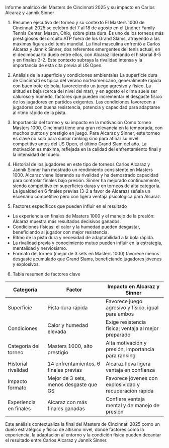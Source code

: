 Informe analítico del Masters de Cincinnati 2025 y su impacto en Carlos Alcaraz y Jannik Sinner

1. Resumen ejecutivo del torneo y su contexto
El Masters 1000 de Cincinnati 2025 se celebró del 7 al 18 de agosto en el Lindner Family Tennis Center, Mason, Ohio, sobre pista dura. Es uno de los torneos más prestigiosos del circuito ATP fuera de los Grand Slams, atrayendo a las máximas figuras del tenis mundial. La final masculina enfrentó a Carlos Alcaraz y Jannik Sinner, dos referentes emergentes del tenis actual, en el decimocuarto duelo entre ellos, con Alcaraz liderando el historial 8-5 y en finales 3-2. Este contexto subraya la rivalidad intensa y la importancia de esta cita previa al US Open.

2. Análisis de la superficie y condiciones ambientales
La superficie dura de Cincinnati es típica del verano norteamericano, generalmente rápida con buen bote de bola, favoreciendo un juego agresivo y físico. La altitud es baja (cerca del nivel del mar), y en agosto el clima suele ser caluroso y húmedo, factores que pueden incrementar el desgaste físico de los jugadores en partidos exigentes. Las condiciones favorecen a jugadores con buena resistencia, potencia y capacidad para adaptarse al ritmo rápido de la pista.

3. Importancia del torneo y su impacto en la motivación
Como torneo Masters 1000, Cincinnati tiene una gran relevancia en la temporada, con muchos puntos y prestigio en juego. Para Alcaraz y Sinner, este torneo es clave no solo para sumar ranking sino para afinar su nivel competitivo antes del US Open, el último Grand Slam del año. La motivación es máxima, reflejada en la calidad del enfrentamiento final y la intensidad del duelo.

4. Historial de los jugadores en este tipo de torneos
Carlos Alcaraz y Jannik Sinner han mostrado un rendimiento consistente en Masters 1000. Alcaraz viene liderando su rivalidad y ha demostrado capacidad para controlar finales bajo presión. Sinner ha mejorado continuamente, siendo competitivo en superficies duras y en torneos de alta categoría. La igualdad en 6 finales previas (3-2 a favor de Alcaraz) señala un escenario competitivo pero con ligera ventaja psicológica para Alcaraz.

5. Factores específicos que pueden influir en el resultado
- La experiencia en finales de Masters 1000 y el manejo de la presión: Alcaraz muestra más resultados decisivos ganados.
- Condiciones físicas: el calor y la humedad pueden desgastar, beneficiando al jugador con mejor resistencia.
- Ritmo de la pista dura y necesidad de adaptabilidad a la bola rápida.
- La rivalidad previa y conocimiento mutuo pueden influir en la estrategia, mentalidad y nerviosismo.
- Formato del torneo (mejor de 3 sets en Masters 1000) favorece menos desgaste acumulado que Grand Slams, beneficiando jugadores jóvenes y explosivos.

6. Tabla resumen de factores clave

| Categoría               | Factor                                     | Impacto en Alcaraz y Sinner                     |
|------------------------|--------------------------------------------|------------------------------------------------|
| Superficie             | Pista dura rápida                          | Favorece juego agresivo y físico, igual para ambos |
| Condiciones            | Calor y humedad elevada                    | Exige resistencia física; ventaja al mejor preparado |
| Categoría del torneo   | Masters 1000, alto prestigio               | Alta motivación y presión, importancia para ranking |
| Historial rivalidad    | 14 enfrentamientos, 6 finales previas      | Alcaraz lleva ligera ventaja en confianza      |
| Impacto formato        | Mejor de 3 sets, menos desgaste que GS     | Favorece jóvenes con explosividad y recuperación rápida |
| Experiencia en finales | Alcaraz con más finales ganadas             | Confiere ventaja mental y de manejo de presión |

Este análisis contextualiza la final del Masters de Cincinnati 2025 como un duelo estratégico y físico de altísimo nivel, donde factores como la experiencia, la adaptación al entorno y la condición física pueden decantar el resultado entre Carlos Alcaraz y Jannik Sinner.